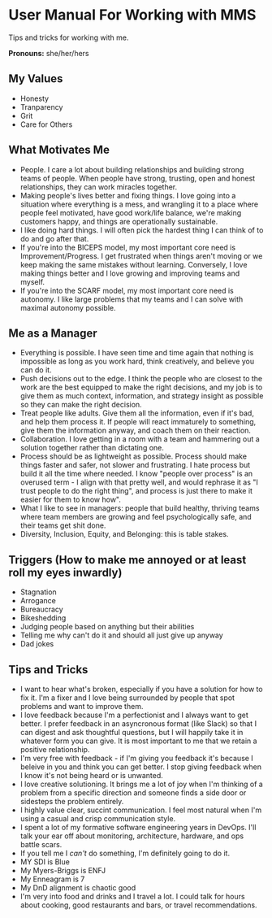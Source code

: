 # User Manual For Working with MMS

Tips and tricks for working with me.

**Pronouns:** she/her/hers

## My Values

- Honesty
- Tranparency
- Grit
- Care for Others

## What Motivates Me

- People. I care a lot about building relationships and building strong teams of people. When people have strong, trusting, open and honest relationships, they can work miracles together.
- Making people's lives better and fixing things. I love going into a situation where everything is a mess, and wrangling it to a place where people feel motivated, have good work/life balance, we're making customers happy, and things are operationally sustainable.
- I like doing hard things. I will often pick the hardest thing I can think of to do and go after that.
- If you're into the BICEPS model, my most important core need is Improvement/Progress. I get frustrated when things aren't moving or we keep making the same mistakes without learning. Conversely, I love making things better and I love growing and improving teams and myself.
- If you're into the SCARF model, my most important core need is autonomy. I like large problems that my teams and I can solve with maximal autonomy possible.

## Me as a Manager

- Everything is possible. I have seen time and time again that nothing is impossible as long as you work hard, think creatively, and believe you can do it.
- Push decisions out to the edge. I think the people who are closest to the work are the best equipped to make the right decisions, and my job is to give them as much context, information, and strategy insight as possible so they can make the right decision.
- Treat people like adults. Give them all the information, even if it's bad, and help them process it. If people will react immaturely to something, give them the information anyway, and coach them on their reaction.
- Collaboration. I love getting in a room with a team and hammering out a solution together rather than dictating one.
- Process should be as lightweight as possible. Process should make things faster and safer, not slower and frustrating. I hate process but build it all the time where needed. I know "people over process" is an overused term - I align with that pretty well, and would rephrase it as "I trust people to do the right thing", and process is just there to make it easier for them to know how".
- What I like to see in managers: people that build healthy, thriving teams where team members are growing and feel psychologically safe, and their teams get shit done.
- Diversity, Inclusion, Equity, and Belonging: this is table stakes.

## Triggers (How to make me annoyed or at least roll my eyes inwardly)
- Stagnation
- Arrogance
- Bureaucracy
- Bikeshedding
- Judging people based on anything but their abilities
- Telling me why can't do it and should all just give up anyway
- Dad jokes

## Tips and Tricks

- I want to hear what's broken, especially if you have a solution for how to fix it. I'm a fixer and I love being surrounded by people that spot problems and want to improve them.
- I love feedback because I'm a perfectionist and I always want to get better. I prefer feedback in an asyncronous format (like Slack) so that I can digest and ask thoughtful questions, but I will happily take it in whatever form you can give. It is most important to me that we retain a positive relationship.
- I'm very free with feedback - if I'm giving you feedback it's because I beleive in you and think you can get better. I stop giving feedback when I know it's not being heard or is unwanted.
- I love creative solutioning. It brings me a lot of joy when I'm thinking of a problem from a specific direction and someone finds a side door or sidesteps the problem entirely.
- I highly value clear, succint communication. I feel most natural when I'm using a casual and crisp communication style.
- I spent a lot of my formative software engineering years in DevOps. I'll talk your ear off about monitoring, architecture, hardware, and ops battle scars.
- If you tell me I *can't* do something, I'm definitely going to do it.
- MY SDI is Blue
- My Myers-Briggs is ENFJ
- My Enneagram is 7
- My DnD alignment is chaotic good
- I'm very into food and drinks and I travel a lot. I could talk for hours about cooking, good restaurants and bars, or travel recommendations.
